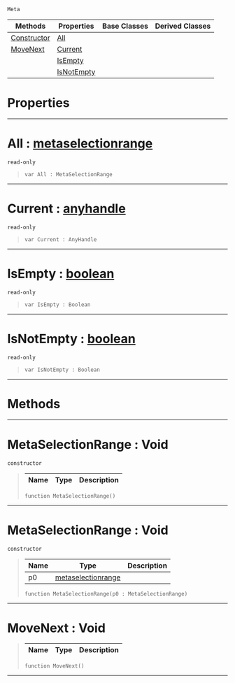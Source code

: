  `Meta`

|Methods|Properties|Base Classes|Derived Classes|
|---|---|---|---|
|[ Constructor](https://github.com/ZilchEngine/ZilchDocs/blob/master/code_reference/class_reference/metaselectionrange.markdown#metaselectionrange-void)|[ All](https://github.com/ZilchEngine/ZilchDocs/blob/master/code_reference/class_reference/metaselectionrange.markdown#all-zilch-engine-document)| | |
|[ MoveNext](https://github.com/ZilchEngine/ZilchDocs/blob/master/code_reference/class_reference/metaselectionrange.markdown#movenext-void)|[ Current](https://github.com/ZilchEngine/ZilchDocs/blob/master/code_reference/class_reference/metaselectionrange.markdown#current-zilch-engine-docu)| | |
| |[ IsEmpty](https://github.com/ZilchEngine/ZilchDocs/blob/master/code_reference/class_reference/metaselectionrange.markdown#isempty-zilch-engine-docu)| | |
| |[ IsNotEmpty](https://github.com/ZilchEngine/ZilchDocs/blob/master/code_reference/class_reference/metaselectionrange.markdown#isnotempty-zilch-engine-d)| | |


 #  Properties


---  
 #  All : [metaselectionrange](https://github.com/ZilchEngine/ZilchDocs/blob/master/code_reference/class_reference/metaselectionrange.markdown)

 `read-only`

> 
> ``` lang=cpp, name=Nada
> var All : MetaSelectionRange


---  
 #  Current : [anyhandle](https://github.com/ZilchEngine/ZilchDocs/blob/master/code_reference/nada_base_types/anyhandle.markdown)

 `read-only`

> 
> ``` lang=cpp, name=Nada
> var Current : AnyHandle


---  
 #  IsEmpty : [boolean](https://github.com/ZilchEngine/ZilchDocs/blob/master/code_reference/nada_base_types/boolean.markdown)

 `read-only`

> 
> ``` lang=cpp, name=Nada
> var IsEmpty : Boolean


---  
 #  IsNotEmpty : [boolean](https://github.com/ZilchEngine/ZilchDocs/blob/master/code_reference/nada_base_types/boolean.markdown)

 `read-only`

> 
> ``` lang=cpp, name=Nada
> var IsNotEmpty : Boolean


---  
 #  Methods


---  
 #  MetaSelectionRange : Void

 `constructor`

> 
> |Name|Type|Description|
> |---|---|---|
> ``` lang=cpp, name=Nada
> function MetaSelectionRange()
> ``` 


---  
 #  MetaSelectionRange : Void

 `constructor`

> 
> |Name|Type|Description|
> |---|---|---|
> |p0|[metaselectionrange](https://github.com/ZilchEngine/ZilchDocs/blob/master/code_reference/class_reference/metaselectionrange.markdown)| |
> ``` lang=cpp, name=Nada
> function MetaSelectionRange(p0 : MetaSelectionRange)
> ``` 


---  
 #  MoveNext : Void

> 
> |Name|Type|Description|
> |---|---|---|
> ``` lang=cpp, name=Nada
> function MoveNext()
> ``` 


---  
 

 